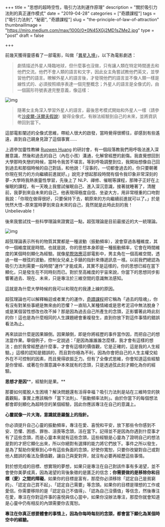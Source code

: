 +++
title = "思想的超時空性，吸引力法則運作原理"
description = "關於吸引力法則的真正運作模式"
date = "2019-04-28"
categories = ["奇蹟課程"]
tags = ["吸引力法則", "秘密", "奇蹟課程"]
slug = "the-principle-of-law-of-attraction"
thumbnailImage = "https://miro.medium.com/max/1000/0*0N45XGj2MD1sZMe2.jpg"
type = "post"
draft = false

+++

前幾天獲得靈感看了一部電影，叫做「[異星入境](https://zh.wikipedia.org/wiki/降临_(电影))」，以下為電影劇透：
<!--more-->

> 劇情描述外星人降臨地球，但什麼事也沒做，只有讓人類在特定時間進去和他們交流。他們不會人類的語言和文字，因此女主角嘗試教他們英文，並學習他們的語言。暸解外星人的語言後，才發現他們的語言並不像人類一樣是線性式的、必須按照順序表達一個完整概念；外星人的語言是全像式的，由一個圓形符號表達完整意義，像這樣：

![img](https://miro.medium.com/max/1000/0*0N45XGj2MD1sZMe2.jpg#center)

> 隨著女主角深入學習外星人的語言，最後思考模式開始和外星人一樣（請參考[沙皮爾-沃爾夫假說](https://zh.wikipedia.org/wiki/語言相對論)）變得全像式，有辦法經驗到自己的未來，並將資訊帶回到當下。

這部電影闡述的全像式思維，帶給人很大的啟發，當時覺得很嚮往，卻感到有些遙遠，直到自己親身見證了這個事實……

上週參加靈性教練 [Ruowen Huang](https://www.facebook.com/ruowen.huang) 的研討會，有一個段落教我們用呼吸法進入深層意識，然後和過去的自己（內在小孩）溝通，化解曾經歷的創傷。我直覺想回到大學那時失戀的時候，當時令我苦不堪言。等到呼吸調整到位，我開始想像自己回到過去和那個時候的自己對話，和他說：「沒事的，一切都會過去的，你只要朝著你現在努力的方向繼續前進就好。」說完才想起那段時間有個令我印象非常深刻的夢−大學時我熱衷靈性學習，先後上了 NLP、禪修、催眠等課程，那陣子正好在上催眠的課程，有一天晚上我嘗試催眠自己、進入深沉意識，接著就睡著了，清醒前，我夢到來自未來的自己，他表現得極度自信、坐姿大方，用非常穩重的口吻對我說：「你現在做得很好，只要保持下去，朝原來的方向繼續前進就可以了。」於是恍然大悟−原來當時夢到來自未來的自己，竟然就是此時此刻的我！Unbelievable！

後來我嘗試找一些科學理論來證實這一點，超弦理論是目前最接近的大一統理論。

![img](https://miro.medium.com/max/1704/0*1i_Icr7Q_woAyAlI.png#center)

超弦理論表示所有的物質其實都是一種波動（振動頻率），波會穿過各種維度，其中一個維度就是時間。也就是說，你的思想本身即是一種振動頻率，它會在時間維度的某個時刻顯化為經驗。就像[星際效應](https://zh.wikipedia.org/wiki/星际穿越)這部電影中，男主角在一個高維空間，透過一根一根弦的波動，控制女兒桌上手錶的指針來傳遞訊息ㄧ樣。以前我們總認為吸引力法則需要一段時間"運作"才能成真，其實不是這樣的，你的思想已經在當下顯化，只是發生在不同時刻而已。對於至高維度的宇宙來說，你當下的思想同步影響著過去、現在、未來，只是專注於三維空間的意識無法感知。

這就是為什麼大學時候的我可以和現在的我連上線的原因。

超弦理論也可以解釋輪迴或者業力的運作，[奇蹟課程](https://www.acimtaiwan.info/)把它稱為「過去的陰魂」，你有沒有對某些事總是無來由的恐懼？一直陷入某種情緒或是思考泥沼中無法脫身？或是某個習性想改也改不掉？那是因為過去自己所產生的念頭，正影響著此時此刻的你！這也是為什麼相同的人生課題總會重複發生，直到你放下對這件事情的錯誤看法為止。

再來談談什麼是因果顛倒。因果顛倒，即是你將經歷的事件當作因，而把自己的想法當作果。舉個例子，你一定說過：「是因為誰誰誰怎麼樣，我才會有這樣的想法；由於我曾經歷過什麼事，才會有這樣的價值觀，它是正確的，這是我的人生經驗。」這樣的認知是錯誤的，而且對你極為不利，因為你會把自己的人生主權交給外在不可控制的因素，而且覺得欲振乏力。但有了全像式思維，你會知道這些經驗是你曾經、或著在你潛意識中本來就有的念頭，只是透過弦此刻才顯化為你的經驗。

**思想才是因****，經驗則是果。**

那要如何擺脫人生困境？解決問題還有活得幸福？吸引力法則是站在三維時空的狹義觀點，事實上應該稱作「當下法則」、「振動頻率法則」。由於你當下的每個想法都會即刻顯化為超時空的某個經驗，因此你應該專注在自己的意識上。

**心靈就像一片大海，意識就是羅盤上的指針。**

你必須提升自己心靈的振動頻率，專注在愛、喜悅和平安，放下那些令你感到不安、恐懼、困惑、罪咎、沮喪等念頭，活在當下。記得並不是因為你遇到什麼事才有了這些念頭，而是心靈本來就有這些念頭，這些經驗是心靈為了證明自己的想法是對的才把它顯化出來，所以你絕對有選擇的能力將它們放下。事件之所以發生，是為了幫助你覺察到心中有這些負面的念頭，好使你寬恕，只要你改變對自己或對他人錯誤的看法及價值觀，讓自己與愛對齊，就沒有必要再經歷這些事情。

對於想完成的目標、想實現的夢想，如果只是專注在自己對該件事有多渴望，並不會使你美夢成真，因為渴望的背後象徵的是匱乏的信念；**你需要做的是移除你和目標（愛）之間的障礙**。如果你的目標是富有，那麼你必須移除「認定自己是貧窮的」、「認定自己買不起」、「認定自己需要」等念頭。如果你的目標是理想的工作或愛侶，你需要移除的是「認定自己不值得」、「認為自己沒價值」等信念，然後專注在愛，專注在你對這件事的喜悅與信心當中，如果你沒辦法專注，那麼你就會知道是心靈中仍有相反的內頭需要你去寬恕。

**專注在你真正想要體會的事情上，因為你每時每刻的念頭，都會當下顯化為某個時空中的經驗。**